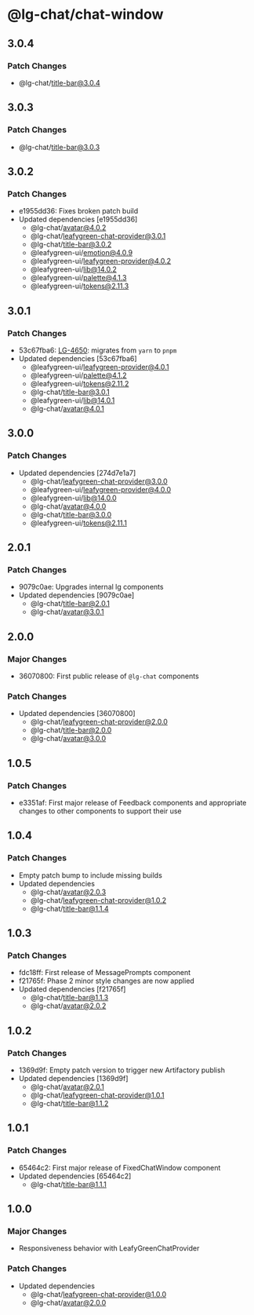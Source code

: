 # @lg-chat/chat-window

## 3.0.4

### Patch Changes

- @lg-chat/title-bar@3.0.4

## 3.0.3

### Patch Changes

- @lg-chat/title-bar@3.0.3

## 3.0.2

### Patch Changes

- e1955dd36: Fixes broken patch build
- Updated dependencies [e1955dd36]
  - @lg-chat/avatar@4.0.2
  - @lg-chat/leafygreen-chat-provider@3.0.1
  - @lg-chat/title-bar@3.0.2
  - @leafygreen-ui/emotion@4.0.9
  - @leafygreen-ui/leafygreen-provider@4.0.2
  - @leafygreen-ui/lib@14.0.2
  - @leafygreen-ui/palette@4.1.3
  - @leafygreen-ui/tokens@2.11.3

## 3.0.1

### Patch Changes

- 53c67fba6: [LG-4650](https://jira.mongodb.org/browse/LG-4650): migrates from `yarn` to `pnpm`
- Updated dependencies [53c67fba6]
  - @leafygreen-ui/leafygreen-provider@4.0.1
  - @leafygreen-ui/palette@4.1.2
  - @leafygreen-ui/tokens@2.11.2
  - @lg-chat/title-bar@3.0.1
  - @leafygreen-ui/lib@14.0.1
  - @lg-chat/avatar@4.0.1

## 3.0.0

### Patch Changes

- Updated dependencies [274d7e1a7]
  - @lg-chat/leafygreen-chat-provider@3.0.0
  - @leafygreen-ui/leafygreen-provider@4.0.0
  - @leafygreen-ui/lib@14.0.0
  - @lg-chat/avatar@4.0.0
  - @lg-chat/title-bar@3.0.0
  - @leafygreen-ui/tokens@2.11.1

## 2.0.1

### Patch Changes

- 9079c0ae: Upgrades internal lg components
- Updated dependencies [9079c0ae]
  - @lg-chat/title-bar@2.0.1
  - @lg-chat/avatar@3.0.1

## 2.0.0

### Major Changes

- 36070800: First public release of `@lg-chat` components

### Patch Changes

- Updated dependencies [36070800]
  - @lg-chat/leafygreen-chat-provider@2.0.0
  - @lg-chat/title-bar@2.0.0
  - @lg-chat/avatar@3.0.0

## 1.0.5

### Patch Changes

- e3351af: First major release of Feedback components and appropriate changes to other components to support their use

## 1.0.4

### Patch Changes

- Empty patch bump to include missing builds
- Updated dependencies
  - @lg-chat/avatar@2.0.3
  - @lg-chat/leafygreen-chat-provider@1.0.2
  - @lg-chat/title-bar@1.1.4

## 1.0.3

### Patch Changes

- fdc18ff: First release of MessagePrompts component
- f21765f: Phase 2 minor style changes are now applied
- Updated dependencies [f21765f]
  - @lg-chat/title-bar@1.1.3
  - @lg-chat/avatar@2.0.2

## 1.0.2

### Patch Changes

- 1369d9f: Empty patch version to trigger new Artifactory publish
- Updated dependencies [1369d9f]
  - @lg-chat/avatar@2.0.1
  - @lg-chat/leafygreen-chat-provider@1.0.1
  - @lg-chat/title-bar@1.1.2

## 1.0.1

### Patch Changes

- 65464c2: First major release of FixedChatWindow component
- Updated dependencies [65464c2]
  - @lg-chat/title-bar@1.1.1

## 1.0.0

### Major Changes

- Responsiveness behavior with LeafyGreenChatProvider

### Patch Changes

- Updated dependencies
  - @lg-chat/leafygreen-chat-provider@1.0.0
  - @lg-chat/avatar@2.0.0
